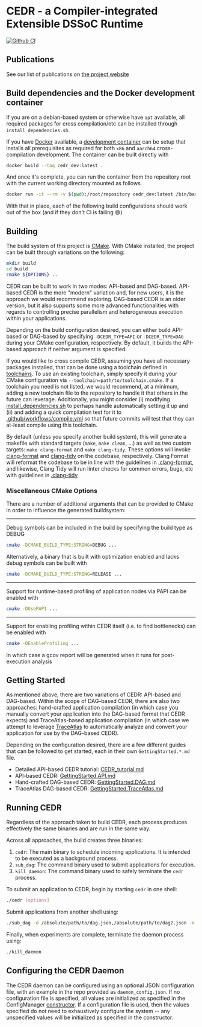 # CEDR - a Compiler-integrated Extensible DSSoC Runtime

[![Github CI](https://github.com/UA-RCL/CEDR/workflows/Compilation%20Checks/badge.svg)](https://github.com/UA-RCL/CEDR/actions?query=workflow%3A%22Compilation+Checks%22)
<!--[![Docker Cloud Build Status](https://img.shields.io/docker/cloud/build/mackncheesiest/cedr_dev)](https://hub.docker.com/r/mackncheesiest/cedr_dev/builds)-->

## Publications

See our list of publications on [the project website](https://ua-rcl.github.io/projects/cedr/)

## Build dependencies and the Docker development container
If you are on a debian-based system or otherwise have `apt` available, all required packages for cross compilation/etc can be installed through `install_dependencies.sh`.

If you have [Docker](https://www.docker.com) available, a [development container](https://hub.docker.com/r/mackncheesiest/cedr_dev) can be setup that installs all prerequisites as required for both `x86` and `aarch64` cross-compilation development. 
The container can be built directly with
```bash
docker build --tag cedr_dev:latest .
```
And once it's complete, you can run the container from the repository root with the current working directory mounted as follows.
```bash
docker run -it --rm -v $(pwd):/root/repository cedr_dev:latest /bin/bash
```
With that in place, each of the following build configurations should work out of the box (and if they don't CI is failing 😄)

## Building

The build system of this project is [CMake](https://cmake.org/). With CMake installed, the project can be built through variations on the following:
```bash
mkdir build
cd build
cmake ${OPTIONS} ..
```

CEDR can be built to work in two modes: API-based and DAG-based. API-based CEDR is the more "modern" variation and, for new users, it is the approach we would recommend exploring. DAG-based CEDR is an older version, but it also supports some more advanced functionalities with regards to controlling precise parallelism and heterogeneous execution within your applications.

Depending on the build configuration desired, you can either build API-based or DAG-based by specifying `-DCEDR_TYPE=API` or `-DCEDR_TYPE=DAG` during your CMake configuration, respectively. By default, it builds the API-based approach if neither argument is specified.

If you would like to cross compile CEDR, assuming you have all necessary packages installed, that can be done using a toolchain defined in [toolchains](toolchains). To use an existing toolchain, simply specify it during your CMake configuration via `--toolchain=path/to/toolchain.cmake`. If a toolchain you need is not listed, we would recommend, at a minimum, adding a new toolchain file to the repository to handle it that others in the future can leverage. Additionally, you might consider (i) modifying [install_dependencies.sh](install_dependencies.sh) to perhaps handle automatically setting it up and (ii) and adding a quick compilation test for it to [.github/workflows/compile.yml](.github/workflows/compile.yml) so that future commits will test that they can at-least compile using this toolchain.

By default (unless you specify another build system), this will generate a makefile with standard targets (`make`, `make clean`, ...) as well as two custom targets: `make clang-format` and `make clang-tidy`. 
These options will invoke [clang-format](https://clang.llvm.org/docs/ClangFormat.html) and [clang-tidy](https://clang.llvm.org/extra/clang-tidy/) on the codebase, respectively.
Clang Format will reformat the codebase to be in line with the guidelines in [.clang-format](.clang-format), and likewise, Clang Tidy will run linter checks for common errors, bugs, etc with guidelines in [.clang-tidy](.clang-tidy)

### Miscellaneous CMake Options
There are a number of additional arguments that can be provided to CMake in order to influence the generated buildsystem:

---

Debug symbols can be included in the build by specifying the build type as DEBUG
```bash
cmake -DCMAKE_BUILD_TYPE:STRING=DEBUG ...
```

Alternatively, a binary that is built with optimization enabled and lacks debug symbols can be built with
```bash
cmake -DCMAKE_BUILD_TYPE:STRING=RELEASE ...
```

---

Support for runtime-based profiling of application nodes via PAPI can be enabled with
```bash
cmake -DUsePAPI ...
```

---

Support for enabling profiling within CEDR itself (i.e. to find bottlenecks) can be enabled with
```bash
cmake -DEnableProfiling ...
```
In which case a gcov report will be generated when it runs for post-execution analysis

## Getting Started

As mentioned above, there are two variations of CEDR: API-based and DAG-based. Within the scope of DAG-based CEDR, there are also two approaches: hand-crafted application compilation (in which case you manually convert your application into the DAG-based format that CEDR expects) and TraceAtlas-based application compilation (in which case we attempt to leverage [TraceAtlas](https://github.com/ruhrie/TraceAtlas) to automatically analyze and convert your application for use by the DAG-based CEDR).

Depending on the configuration desired, there are a few different guides that can be followed to get started, each in their own `GettingStarted.*.md` file.

- Detailed API-based CEDR tutorial: [CEDR_tutorial.md](https://github.com/UA-RCL/CEDR/blob/tutorial/CEDR_tutorial.md)
- API-based CEDR: [GettingStarted.API.md](GettingStarted.API.md)
- Hand-crafted DAG-based CEDR: [GettingStarted.DAG.md](GettingStarted.DAG.md)
- TraceAtlas DAG-based CEDR: [GettingStarted.TraceAtlas.md](GettingStarted.TraceAtlas.md)

## Running CEDR

Regardless of the approach taken to build CEDR, each process produces effectively the same binaries and are run in the same way.

Across all approaches, the build creates three binaries: 
 1. `cedr`: The main binary to schedule incoming applications. It is intended to be executed as a background process.
 2. `sub_dag`: The command binary used to submit applications for execution.
 3. `kill_daemon`: The command binary used to safely terminate the `cedr` process. 

To submit an application to CEDR, begin by starting `cedr` in one shell:
```bash
./cedr [options]
```
Submit applications from another shell using:
```bash
./sub_dag -d /absolute/path/to/dag.json,/absolute/path/to/dag2.json -n [num_instances],[num_instances2]
```
Finally, when experiments are complete, terminate the daemon process using:
```bash
./kill_daemon
```
## Configuring the CEDR Daemon

The CEDR daemon can be configured using an optional JSON configuration file, with an example in the repo provided as `daemon_config.json`.
If no configuration file is specified, all values are initialized as specified in the ConfigManager [constructor](src-api/config_manager.cpp).
If a configuration file is used, then the values specified do not need to exhaustively configure the system -- any unspecified values will be initialized as specified in the constructor.

